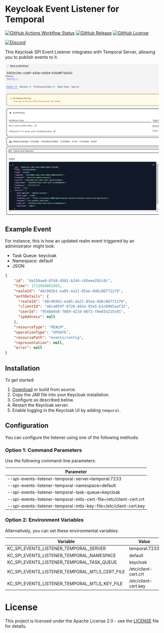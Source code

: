# Keycloak Event Listener for Temporal

[![GitHub Actions Workflow Status](https://img.shields.io/github/actions/workflow/status/InfinityFlowApp/keycloak-event-listener-temporal/release.yml)](https://github.com/InfinityFlowApp/keycloak-event-listener-temporal/actions?query=branch%3Amain)
[![GitHub Release](https://img.shields.io/github/v/release/InfinityFlowApp/keycloak-event-listener-temporal)](https://github.com/InfinityFlowApp/keycloak-event-listener-temporal/releases)
[![GitHub License](https://img.shields.io/github/license/InfinityFlowApp/keycloak-event-listener-temporal)](https://github.com/InfinityFlowApp/keycloak-event-listener-temporal?tab=Apache-2.0-1-ov-file#readme)

[![Discord](https://discordapp.com/api/guilds/1148334798524383292/widget.png?style=banner2)](https://discord.gg/SqpBQwA3)

This Keycloak SPI Event Listener integrates with Temporal Server, allowing you to publish events to it.

 ![Example Screenshot of Workflow](.assets/temporal-ss-real-case.png)

## Example Event

For instance, this is how an updated realm event triggered by an administrator might look:

- Task Queue: keycloak
- Namespace: default
- JSON:

```json
{
    "id": "de158ae0-07d4-4581-b244-c85eee292c8c",
    "time": 1712956881563,
    "realmId": "40c965b1-ea85-4a21-85ee-0d6c86771279",
    "authDetails": {
      "realmId": "40c965b1-ea85-4a21-85ee-0d6c86771279",
      "clientId": "a6ca059f-9726-483e-95e5-b1c0965aaf32",
      "userId": "9548dde8-7089-4210-86f3-f0e03a215c01",
      "ipAddress": null
    },
    "resourceType": "REALM",
    "operationType": "UPDATE",
    "resourcePath": "events/config",
    "representation": null,
    "error": null
}
```

## Installation

To get started:

1. [Download](https://github.com/InfinityFlowApp/keycloak-event-listener-temporal/releases) or build from source.
2. Copy the JAR file into your Keycloak installation.
3. Configure as described below.
4. Restart the Keycloak server.
5. Enable logging in the Keycloak UI by adding `temporal`.


## Configuration

You can configure the listener using one of the following methods:


### Option 1: Command Parameters

Use the following command-line parameters:

| Parameter                                                           |
| ------------------------------------------------------------------- |
| --spi-events-listener-temporal-server=temporal:7233                 |
| --spi-events-listener-temporal-namespace=default                    |
| --spi-events-listener-temporal-task-queue=keycloak                  |
| --spi-events-listener-temporal-mtls-cert-file=/etc/client-cert.crt  |
| --spi-events-listener-temporal-mtls-key-file=/etc/client-cert.key   |


### Option 2: Environment Variables

Alternatively, you can set these environmental variables:

| Variable                                        | Value                |
| ----------------------------------------------- | -------------------- |
| KC_SPI_EVENTS_LISTENER_TEMPORAL_SERVER          | temporal:7233        |
| KC_SPI_EVENTS_LISTENER_TEMPORAL_NAMESPACE       | default              |
| KC_SPI_EVENTS_LISTENER_TEMPORAL_TASK_QUEUE      | keycloak             |
| KC_SPI_EVENTS_LISTENER_TEMPORAL_MTLS_CERT_FILE  | /etc/client-cert.crt |
| KC_SPI_EVENTS_LISTENER_TEMPORAL_MTLS_KEY_FILE   | /etc/client-cert.key |

# License
This project is licensed under the Apache License 2.0 - see the [LICENSE](LICENSE) file for details.
